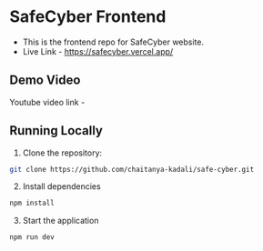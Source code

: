 # SafeCyber Frontend

- This is the frontend repo for SafeCyber website.
- Live Link - https://safecyber.vercel.app/

## Demo Video

Youtube video link -

## Running Locally

1. Clone the repository:

```bash
git clone https://github.com/chaitanya-kadali/safe-cyber.git
```

2. Install dependencies

```bash
npm install
```

3. Start the application

```bash
npm run dev
```